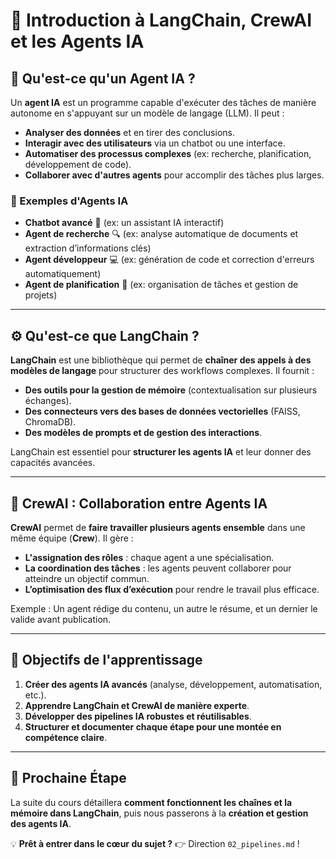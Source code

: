 # 📘 Introduction à LangChain, CrewAI et les Agents IA

## 🧐 Qu'est-ce qu'un Agent IA ?
Un **agent IA** est un programme capable d'exécuter des tâches de manière autonome en s'appuyant sur un modèle de langage (LLM). Il peut :
- **Analyser des données** et en tirer des conclusions.
- **Interagir avec des utilisateurs** via un chatbot ou une interface.
- **Automatiser des processus complexes** (ex: recherche, planification, développement de code).
- **Collaborer avec d'autres agents** pour accomplir des tâches plus larges.

### 📌 Exemples d'Agents IA
- **Chatbot avancé** 🤖 (ex: un assistant IA interactif)
- **Agent de recherche** 🔍 (ex: analyse automatique de documents et extraction d’informations clés)
- **Agent développeur** 💻 (ex: génération de code et correction d'erreurs automatiquement)
- **Agent de planification** 📅 (ex: organisation de tâches et gestion de projets)

---

## ⚙️ Qu'est-ce que LangChain ?
**LangChain** est une bibliothèque qui permet de **chaîner des appels à des modèles de langage** pour structurer des workflows complexes. Il fournit :
- **Des outils pour la gestion de mémoire** (contextualisation sur plusieurs échanges).
- **Des connecteurs vers des bases de données vectorielles** (FAISS, ChromaDB).
- **Des modèles de prompts et de gestion des interactions**.

LangChain est essentiel pour **structurer les agents IA** et leur donner des capacités avancées.

---

## 🔗 CrewAI : Collaboration entre Agents IA
**CrewAI** permet de **faire travailler plusieurs agents ensemble** dans une même équipe (**Crew**). Il gère :
- **L'assignation des rôles** : chaque agent a une spécialisation.
- **La coordination des tâches** : les agents peuvent collaborer pour atteindre un objectif commun.
- **L’optimisation des flux d’exécution** pour rendre le travail plus efficace.

Exemple : Un agent rédige du contenu, un autre le résume, et un dernier le valide avant publication.

---

## 🎯 Objectifs de l'apprentissage
1. **Créer des agents IA avancés** (analyse, développement, automatisation, etc.).
2. **Apprendre LangChain et CrewAI de manière experte**.
3. **Développer des pipelines IA robustes et réutilisables**.
4. **Structurer et documenter chaque étape pour une montée en compétence claire**.

---

## 🚀 Prochaine Étape
La suite du cours détaillera **comment fonctionnent les chaînes et la mémoire dans LangChain**, puis nous passerons à la **création et gestion des agents IA**.

💡 **Prêt à entrer dans le cœur du sujet ?** 👉 Direction `02_pipelines.md` !

